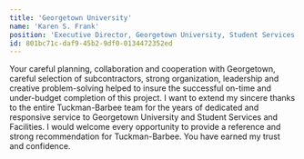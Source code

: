 ```yaml
---
title: 'Georgetown University'
name: 'Karen S. Frank'
position: 'Executive Director, Georgetown University, Student Services and Facilities'
id: 801bc71c-daf9-45b2-9df0-0134472352ed
---
```

Your careful planning, collaboration and cooperation with Georgetown, careful selection of subcontractors, strong organization, leadership and creative problem-solving helped to insure the successful on-time and under-budget completion of this project. I want to extend my sincere thanks to the entire Tuckman-Barbee team for the years of dedicated and responsive service to Georgetown University and Student Services and Facilities. I would welcome every opportunity to provide a reference and strong recommendation for Tuckman-Barbee. You have earned my trust and confidence.